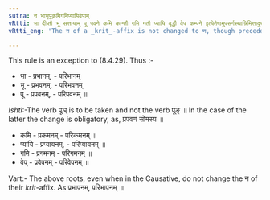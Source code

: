 ```yaml
---
sutra: न भाभूपूकमिगमिप्यायिवेपाम्
vRtti: भा दीप्तौ भू सत्तायाम् पू पवने कमि कान्तौ गमि गतौ प्यायि वृद्धौ वेप कम्पने इत्येतेषामुपसर्गस्थान्निमित्तादुत्तरस्य कृत्स्थस्य नकारस्य णकारादेशो न भवति ॥
vRtti_eng: 'The न of a _krit_-affix is not changed to ण, though preceded by an _upasarga_ having in it a cause of change, when the affix is added to the following verbs: भा ''to shine'', भू ''to be'', पू ''to purify'', कमि ''to be brilliant'', गमि ''to go'', प्यायि ''to increase'', वेप ''to shake''.'

---
```

This rule is an exception to (8.4.29). Thus :-

- भा - प्रभानम्, - परिभानम्
- भू - प्रभवनम्, - परिभवनम्
- पू - प्रपवनम्, - परिपवनम् ॥

_Ishti_:-The verb पूञ् is to be taken and not the verb पूङ् ॥ In the case of the latter the change is obligatory, as, प्रपवणं सोमस्य ॥

- कमि - प्रकमनम् - परिकमनम् ॥
- प्यायि - प्रप्यायनम्, - परिप्यायनम् ॥
- गमि - प्रगमनम् - परिगमनम् ॥
- वेप् - प्रवेपनम् - परिवेपनम् ॥

Vart:- The above roots, even when in the Causative, do not change the न of their _krit_-affix. As प्रभापनम्, परिभापनम् ॥